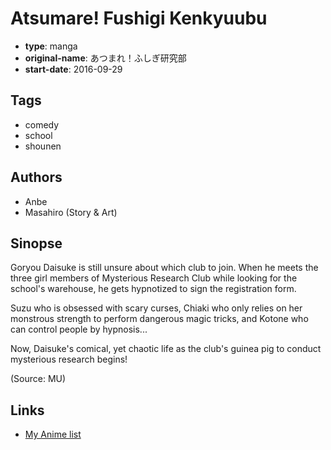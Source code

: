 # Atsumare! Fushigi Kenkyuubu

-   **type**: manga
-   **original-name**: あつまれ！ふしぎ研究部
-   **start-date**: 2016-09-29

## Tags

-   comedy
-   school
-   shounen

## Authors

-   Anbe
-   Masahiro (Story & Art)

## Sinopse

Goryou Daisuke is still unsure about which club to join. When he meets the three girl members of Mysterious Research Club while looking for the school's warehouse, he gets hypnotized to sign the registration form.

Suzu who is obsessed with scary curses, Chiaki who only relies on her monstrous strength to perform dangerous magic tricks, and Kotone who can control people by hypnosis...

Now, Daisuke's comical, yet chaotic life as the club's guinea pig to conduct mysterious research begins!

(Source: MU)

## Links

-   [My Anime list](https://myanimelist.net/manga/101089/Atsumare_Fushigi_Kenkyuubu)
